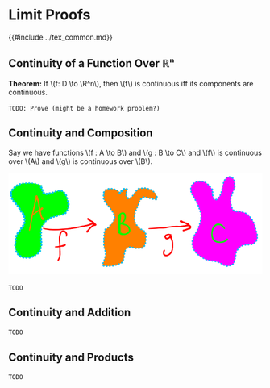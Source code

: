 # Limit Proofs

{{#include ../tex_common.md}}

## Continuity of a Function Over ℝⁿ

**Theorem:** If \\(f: D \to \R^n\\), then \\(f\\) is continuous iff its components are continuous.

`TODO: Prove (might be a homework problem?)`

## Continuity and Composition

Say we have functions \\(f : A \to B\\) and \\(g : B \to C\\) and \\(f\\) is continuous over \\(A\\) and \\(g\\) is continuous over \\(B\\).

![f maps from A to B and g maps from B to C. We can think of this as f taking every point in a blob, A, to a point in a blob, B, and g acting similarly.](./mapping_from_a_to_b_to_c.svg)

`TODO`

## Continuity and Addition

`TODO`

## Continuity and Products

`TODO`

